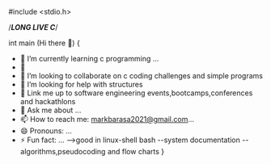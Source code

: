 #include <stdio.h>

/***LONG LIVE C***/

int main (Hi there 👋)
{

- 🔭 I’m currently learning c programming ...
- 🌱 
- 👯 I’m looking to collaborate on c coding challenges and simple programs
- 🤔 I’m looking for help with structures
- 🌱 Link me up to software engineering events,bootcamps,conferences and hackathlons
- 💬 Ask me about ...
- 📫 How to reach me: markbarasa2021@gmail.com...
- 😄 Pronouns: ...
- ⚡ Fun fact: ...
-->good in linux-shell bash
--system documentation
--algorithms,pseudocoding and flow charts
}
